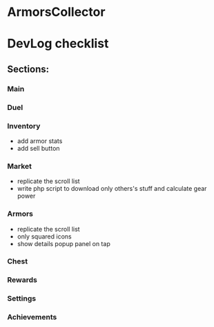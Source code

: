 # ArmorsCollector

# DevLog checklist

## Sections:

### Main

### Duel

### Inventory
 - add armor stats
 - add sell button

### Market
 - replicate the scroll list
 - write php script to download only others's stuff and calculate gear power

### Armors
 - replicate the scroll list
 - only squared icons
 - show details popup panel on tap

### Chest

### Rewards

### Settings

### Achievements


